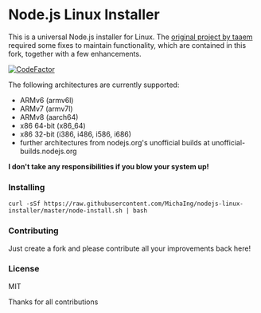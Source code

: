 # Node.js Linux Installer
This is a universal Node.js installer for Linux. The [original project by taaem](https://github.com/taaem/nodejs-linux-installer) required some fixes to maintain functionality, which are contained in this fork, together with a few enhancements.

[![CodeFactor](https://www.codefactor.io/repository/github/michaing/nodejs-linux-installer/badge)](https://www.codefactor.io/repository/github/michaing/nodejs-linux-installer)

The following architectures are currently supported:
- ARMv6 (armv6l)
- ARMv7 (armv7l)
- ARMv8 (aarch64)
- x86 64-bit (x86_64)
- x86 32-bit (i386, i486, i586, i686)
- further architectures from nodejs.org's unofficial builds at unofficial-builds.nodejs.org

**I don't take any responsibilities if you blow your system up!**

### Installing
```
curl -sSf https://raw.githubusercontent.com/MichaIng/nodejs-linux-installer/master/node-install.sh | bash
```

### Contributing
Just create a fork and please contribute all your improvements back here!

### License
MIT

Thanks for all contributions
